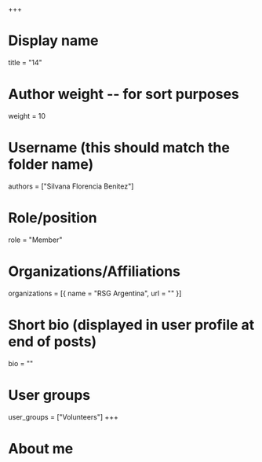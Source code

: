 +++
# Display name
title = "14"

# Author weight -- for sort purposes
weight = 10

# Username (this should match the folder name)
authors = ["Silvana Florencia Benitez"]

# Role/position
role = "Member"

# Organizations/Affiliations
organizations = [{ name = "RSG Argentina", url = "" }]

# Short bio (displayed in user profile at end of posts)
bio = ""

# User groups
user_groups = ["Volunteers"]
+++

# About me
